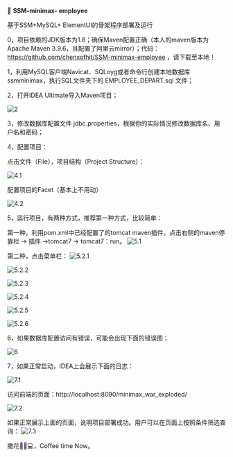 🔧 **SSM-minimax- employee**

基于SSM+MySQL+ ElementUI的骨架程序部署及运行

0，项目依赖的JDK版本为1.8；确保Maven配置正确（本人的maven版本为Apache Maven 3.9.6，且配置了阿里云mirror）；代码：https://github.com/chenxofhit/SSM-minimax-employee ，请下载至本地！

1，利用MySQL客户端Navicat、SQLoyg或者命令行创建本地数据库 ssmminimax，执行SQL文件夹下的 EMPLOYEE_DEPART.sql 文件；

2，打开IDEA Ultimate导入Maven项目；

![2](https://raw.githubusercontent.com/chenxofhit/picx-images-hosting/master/202404200100076.png)

3，修改数据库配置文件 jdbc.properties，根据你的实际情况修改数据库名、用户名和密码；

4，配置项目：

点击文件（File），项目结构（Project Structure）：

![4.1](https://raw.githubusercontent.com/chenxofhit/picx-images-hosting/master/202404200102349.png)

配置项目的Facet（基本上不用动）

![4.2](https://raw.githubusercontent.com/chenxofhit/picx-images-hosting/master/202404200105072.png)

5，运行项目，有两种方式，推荐第一种方式，比较简单：

第一种，利用pom.xml中已经配置了的tomcat maven插件，点击右侧的maven停靠栏 -> 插件 ->tomcat7 -> tomcat7：run。
![5.1](https://raw.githubusercontent.com/chenxofhit/picx-images-hosting/master/202404200109902.png)

第二种，点击菜单栏：
![5.2.1](https://raw.githubusercontent.com/chenxofhit/picx-images-hosting/master/202404200112874.png)

![5.2.2](https://raw.githubusercontent.com/chenxofhit/picx-images-hosting/master/202404200115742.png)

![5.2.3](https://raw.githubusercontent.com/chenxofhit/picx-images-hosting/master/202404200118775.png)

![5.2.4](https://raw.githubusercontent.com/chenxofhit/picx-images-hosting/master/202404200119656.png)

![5.2.5](https://raw.githubusercontent.com/chenxofhit/picx-images-hosting/master/202404200122274.png)

![5.2.6](https://raw.githubusercontent.com/chenxofhit/picx-images-hosting/master/202404200124388.png)

6，如果数据库配置访问有错误，可能会出现下面的错误图：

![6](https://raw.githubusercontent.com/chenxofhit/picx-images-hosting/master/202404200129869.png)

7，如果正常启动，IDEA上会展示下面的日志：

![7.1](https://raw.githubusercontent.com/chenxofhit/picx-images-hosting/master/202404200130305.png)

访问前端的页面：http://localhost:8090/minimax_war_exploded/

![7.2](https://raw.githubusercontent.com/chenxofhit/picx-images-hosting/master/202404200133393.png)

如果正常展示上面的页面，说明项目部署成功。用户可以在页面上按照条件筛选查询：
![7.3](https://raw.githubusercontent.com/chenxofhit/picx-images-hosting/master/202404200140982.png)

撒花🎉🚀💻，Coffee time Now。

